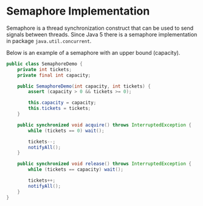 # Semaphore Implementation

Semaphore is a thread synchronization construct that can be used to send signals between threads. Since Java 5 there is a semaphore implementation in package `java.util.concurrent`.

 Below is an example of a semaphore with an upper bound (capacity).

```java
public class SemaphoreDemo {
    private int tickets;
    private final int capacity;

    public SemaphoreDemo(int capacity, int tickets) {
        assert (capacity > 0 && tickets >= 0);

        this.capacity = capacity;
        this.tickets = tickets;
    }

    public synchronized void acquire() throws InterruptedException {
        while (tickets == 0) wait();

        tickets--;
        notifyAll();
    }

    public synchronized void release() throws InterruptedException {
        while (tickets == capacity) wait();

        tickets++;
        notifyAll();
    }
}
```
